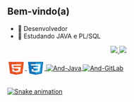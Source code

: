 ## Bem-vindo(a)

- 🔭 Desenvolvedor 
- 🌱 Estudando JAVA e PL/SQL

<div align="center">
  <a href="https://github.com/aasilva96">
  <img height="180em" src="https://github-readme-stats.vercel.app/api?username=aasilva96&show_icons=true&theme=dracula&include_all_commits=true&count_private=true"/>
  <img height="180em" src="https://github-readme-stats.vercel.app/api/top-langs/?username=aasilva96&layout=compact&langs_count=7&theme=dracula"/>
</div>
<div style="display: inline_block"><br>
  <img align="center" alt="And-HTML" height="30" width="40" src="https://raw.githubusercontent.com/devicons/devicon/master/icons/html5/html5-original.svg">
  <img align="center" alt="And-CSS" height="30" width="40" src="https://raw.githubusercontent.com/devicons/devicon/master/icons/css3/css3-original.svg">
  <img align="center" alt="And-Java" height="50" width="40" src="https://cdn.jsdelivr.net/gh/devicons/devicon/icons/java/java-original-wordmark.svg"/>
  <img align="center" alt="And-GitLab" height="50" width="40" src="https://cdn.jsdelivr.net/gh/devicons/devicon/icons/gitlab/gitlab-original.svg" />       
</div>
  
  ##
  
<div> 
 
 
  ![Snake animation](https://github.com/aasilva96/aasilva96/blob/output/github-contribution-grid-snake.svg)
 
</div>
